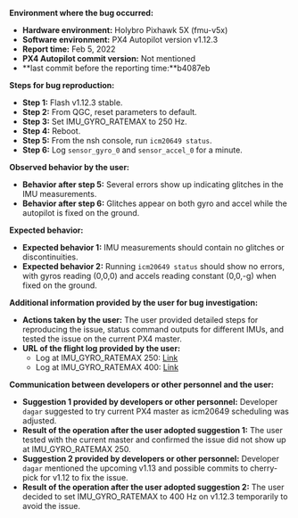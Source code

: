 **Environment where the bug occurred:**

- **Hardware environment:** Holybro Pixhawk 5X (fmu-v5x)
- **Software environment:** PX4 Autopilot version v1.12.3
- **Report time:** Feb 5, 2022
- **PX4 Autopilot commit version:** Not mentioned
- **last commit before the reporting time:**b4087eb

**Steps for bug reproduction:**

- **Step 1:** Flash v1.12.3 stable.
- **Step 2:** From QGC, reset parameters to default.
- **Step 3:** Set IMU_GYRO_RATEMAX to 250 Hz.
- **Step 4:** Reboot.
- **Step 5:** From the nsh console, run `icm20649 status`.
- **Step 6:** Log `sensor_gyro_0` and `sensor_accel_0` for a minute.

**Observed behavior by the user:**

- **Behavior after step 5:** Several errors show up indicating glitches in the IMU measurements.
- **Behavior after step 6:** Glitches appear on both gyro and accel while the autopilot is fixed on the ground.

**Expected behavior:**

- **Expected behavior 1:** IMU measurements should contain no glitches or discontinuities.
- **Expected behavior 2:** Running `icm20649 status` should show no errors, with gyros reading (0,0,0) and accels reading constant (0,0,-g) when fixed on the ground.

**Additional information provided by the user for bug investigation:**

- **Actions taken by the user:** The user provided detailed steps for reproducing the issue, status command outputs for different IMUs, and tested the issue on the current PX4 master.
- **URL of the flight log provided by the user:** 
  - Log at IMU_GYRO_RATEMAX 250: [Link](https://logs.px4.io/plot_app?log=64ffb368-d808-4687-b811-7b74288e1183)
  - Log at IMU_GYRO_RATEMAX 400: [Link](https://logs.px4.io/plot_app?log=ae0a092a-7756-4e00-b394-129a18e8679c)

**Communication between developers or other personnel and the user:**

- **Suggestion 1 provided by developers or other personnel:** Developer `dagar` suggested to try current PX4 master as icm20649 scheduling was adjusted.
- **Result of the operation after the user adopted suggestion 1:** The user tested with the current master and confirmed the issue did not show up at IMU_GYRO_RATEMAX 250.
- **Suggestion 2 provided by developers or other personnel:** Developer `dagar` mentioned the upcoming v1.13 and possible commits to cherry-pick for v1.12 to fix the issue.
- **Result of the operation after the user adopted suggestion 2:** The user decided to set IMU_GYRO_RATEMAX to 400 Hz on v1.12.3 temporarily to avoid the issue.
